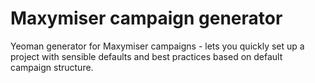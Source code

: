 Maxymiser campaign generator
=====================

Yeoman generator for Maxymiser campaigns - lets you quickly set up a project with sensible defaults and best practices based on default campaign structure.
